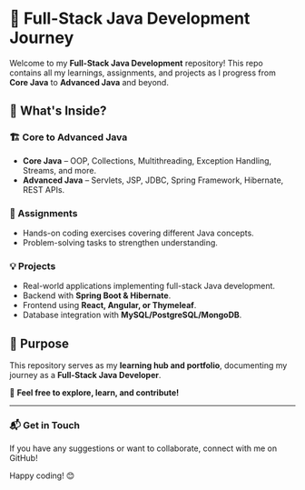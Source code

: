 # 🚀 Full-Stack Java Development Journey

Welcome to my **Full-Stack Java Development** repository! This repo contains all my learnings, assignments, and projects as I progress from **Core Java** to **Advanced Java** and beyond.

## 📌 What's Inside?

### 🏗 Core to Advanced Java
- **Core Java** – OOP, Collections, Multithreading, Exception Handling, Streams, and more.
- **Advanced Java** – Servlets, JSP, JDBC, Spring Framework, Hibernate, REST APIs.

### 📂 Assignments
- Hands-on coding exercises covering different Java concepts.
- Problem-solving tasks to strengthen understanding.

### 💡 Projects
- Real-world applications implementing full-stack Java development.
- Backend with **Spring Boot & Hibernate**.
- Frontend using **React, Angular, or Thymeleaf**.
- Database integration with **MySQL/PostgreSQL/MongoDB**.

## 🎯 Purpose
This repository serves as my **learning hub and portfolio**, documenting my journey as a **Full-Stack Java Developer**. 

🚀 **Feel free to explore, learn, and contribute!**

---

### 📬 Get in Touch
If you have any suggestions or want to collaborate, connect with me on GitHub!

Happy coding! 😊
